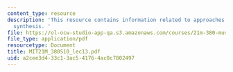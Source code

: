 ```yaml
---
content_type: resource
description: 'This resource contains information related to approaches: non-standard
  synthesis. '
file: https://ol-ocw-studio-app-qa.s3.amazonaws.com/courses/21m-380-music-and-technology-algorithmic-and-generative-music-spring-2010/a2cee3d433c13ac541764ac0c7802497_MIT21M_380S10_lec13.pdf
file_type: application/pdf
resourcetype: Document
title: MIT21M_380S10_lec13.pdf
uid: a2cee3d4-33c1-3ac5-4176-4ac0c7802497
---
```

